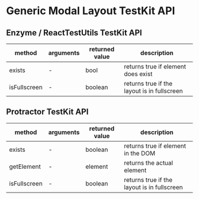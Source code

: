 # Generic Modal Layout TestKit API 

## Enzyme / ReactTestUtils TestKit API

| method | arguments | returned value | description |
|--------|-----------|----------------|-------------|
| exists | - | bool | returns true if element does exist |
| isFullscreen | - | boolean | returns true if the layout is in fullscreen |

## Protractor TestKit API

| method | arguments | returned value | description |
|--------|-----------|----------------|-------------|
| exists   | - | boolean | returns true if element in the DOM |
| getElement | - | element | returns the actual element |
| isFullscreen | - | boolean | returns true if the layout is in fullscreen |

